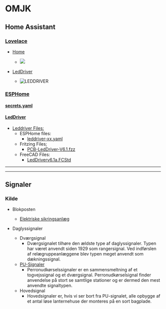 # OMJK

## Home Assistant

### [Lovelace](./HomeAssistant/Lovelace/lovelace.md)

* [Home](./HomeAssistant/Lovelace/lovelace.md)
  * [![](./HomeAssistant/Lovelace/images/Skærmbillede%20fra%202024-01-03%2021-52-45.png)](./HomeAssistant/Lovelace/lovelace.md)

* [LedDriver]()
  * ![LEDDRIVER](./HomeAssistant/Lovelace/images/Skærmbillede%20fra%202024-01-06%2012-04-10.png)

### [ESPHome](./HomeAssistant/ESPHome/esphome.md)

#### [secrets.yaml](./HomeAssistant/ESPHome/esphome.md)

#### [LedDriver](./HomeAssistant/ESPHome/esphome.md)

* [Leddriver Files:](./HomeAssistant/ESPHome/esphome.md)
  * ESPHome files:
    * [leddriver-xx.yaml](./leddriver-xx.yaml)
  * Fritzing Files;
    * [PCB-LedDriver-V6.1.fzz](https://github.com/sekt1953/Fritzing/blob/main/My_PCB/LedDriver/v6.1/PCB-LedDriver-V6.1.fzz)
  * FreeCAD Files:
    * [LedDriverv6.1a.FCStd](https://github.com/sekt1953/FreeCAD/blob/main/LeadDriverv6.1/LedDriverv6.1a.FCStd)

<hr/><hr/>

## Signaler

### Kilde

* Blokposten
  * [Elektriske sikringsanlæg](https://www.blokposten.dk/sikr/elek/elek-index.htm)

* Daglyssignaler
  * Dværgsignal
    * Dværgsignalet tilhøre den ældste type af daglyssignaler. Typen har været anvendt siden 1929 som rangersignal. Ved indførslen af relægruppeanlæggene blev typen meget anvendt som dækningssignal.
  * [PU-Signaler](./signaler/PU-Signaler.md)
    * Perronudkørselssignaler er en sammensmeltning af et togvejssignal og et dværgsignal. Perronudkørselsignal finder anvendelse på stort se samtlige stationer og er dermed den mest anvendte signaltypen.
  * Hovedsignal
    * Hovedsignaler er, hvis vi ser bort fra PU-signalet, alle opbygge af et antal løse lanternehuse der monteres på en sort bagplade.
